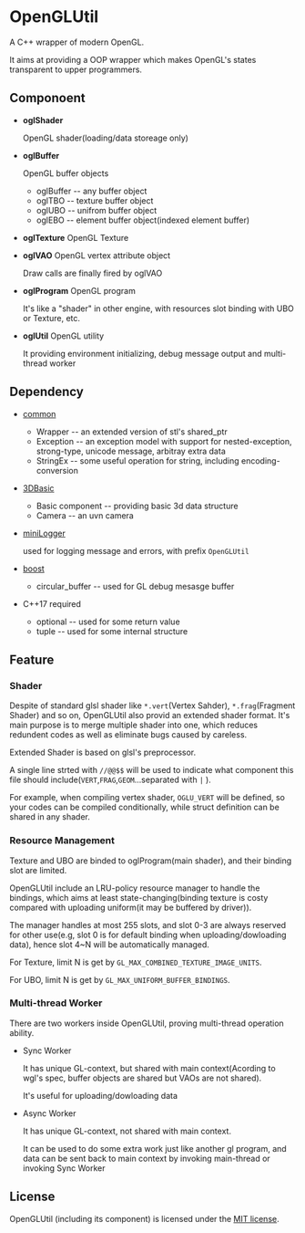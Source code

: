 # OpenGLUtil

A C++ wrapper of modern OpenGL.

It aims at providing a OOP wrapper which makes OpenGL's states transparent to upper programmers.

## Componoent

* **oglShader**

  OpenGL shader(loading/data storeage only)

* **oglBuffer**

  OpenGL buffer objects
  * oglBuffer -- any buffer object
  * oglTBO -- texture buffer object
  * oglUBO -- unifrom buffer object
  * oglEBO -- element buffer object(indexed element buffer)

* **oglTexture**
  OpenGL Texture

* **oglVAO**
  OpenGL vertex attribute object
  
  Draw calls are finally fired by oglVAO

* **oglProgram**
  OpenGL program
  
  It's like a "shader" in other engine, with resources slot binding with UBO or Texture, etc. 

* **oglUtil**
  OpenGL utility
  
  It providing environment initializing, debug message output and multi-thread worker

## Dependency

* [common](../common)
  * Wrapper -- an extended version of stl's shared_ptr
  * Exception -- an exception model with support for nested-exception, strong-type, unicode message, arbitray extra data 
  * StringEx -- some useful operation for string, including encoding-conversion

* [3DBasic](../3DBasic)
  * Basic component -- providing basic 3d data structure
  * Camera -- an uvn camera

* [miniLogger](../common/miniLogger)
  
  used for logging message and errors, with prefix `OpenGLUtil`

* [boost](http://www.boost.org/)
  * circular_buffer -- used for GL debug mesasge buffer

* C++17 required
  * optional -- used for some return value
  * tuple -- used for some internal structure

## Feature

### Shader

Despite of standard glsl shader like `*.vert`(Vertex Sahder), `*.frag`(Fragment Shader) and so on, OpenGLUtil also provid an extended shader format.
It's main purpose is to merge multiple shader into one, which reduces redundent codes as well as eliminate bugs caused by careless.

Extended Shader is based on glsl's preprocessor.

A single line strted with `//@@$$` will be used to indicate what component this file should include(`VERT`,`FRAG`,`GEOM`...separated with `|` ).

For example, when compiling vertex shader, `OGLU_VERT` will be defined, so your codes can be compiled conditionally, while struct definition can be shared in any shader.

### Resource Management

Texture and UBO are binded to oglProgram(main shader), and their binding slot are limited.

OpenGLUtil include an LRU-policy resource manager to handle the bindings, which aims at least state-changing(binding texture is costy compared with uploading uniform(it may be buffered by driver)).

The manager handles at most 255 slots, and slot 0-3 are always reserved for other use(e.g, slot 0 is for default binding when uploading/dowloading data), hence slot 4~N will be automatically managed.

For Texture, limit N is get by `GL_MAX_COMBINED_TEXTURE_IMAGE_UNITS`.

For UBO, limit N is get by `GL_MAX_UNIFORM_BUFFER_BINDINGS`.

### Multi-thread Worker

There are two workers inside OpenGLUtil, proving multi-thread operation ability.

* Sync Worker

  It has unique GL-context, but shared with main context(Acording to wgl's spec, buffer objects are shared but VAOs are not shared).
  
  It's useful for uploading/dowloading data

* Async Worker

  It has unique GL-context, not shared with main context.
  
  It can be used to do some extra work just like another gl program, and data can be sent back to main context by invoking main-thread or invoking Sync Worker

## License

OpenGLUtil (including its component) is licensed under the [MIT license](../License.txt).
